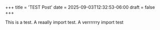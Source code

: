 +++
title = 'TEST Post'
date = 2025-09-03T12:32:53-06:00
draft = false
+++

This is a test. A reaally import test. A verrrrrry import test
